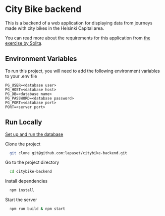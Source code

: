 # City Bike backend

This is a backend of a web application for displaying data from journeys made with city bikes in the Helsinki Capital area.


You can read more about the requirements for this application from [the exercise by Solita](https://github.com/solita/dev-academy-spring-2024-exercise).


## Environment Variables

To run this project, you will need to add the following environment variables to your .env file

```
PG_USER=<database user>
PG_HOST=<database host>
PG_DB=<database name>
PG_PASSWORD=<database password>
PG_PORT=<database port>
PORT=<server port>
```

## Run Locally

[Set up and run the database](https://github.com/solita/dev-academy-spring-2024-exercise#instructions-for-running-the-database)

Clone the project

```bash
  git clone git@github.com:lapaset/citybike-backend.git
```

Go to the project directory

```bash
  cd citybike-backend
```

Install dependencies

```bash
  npm install
```

Start the server

```bash
  npm run build & npm start
```

